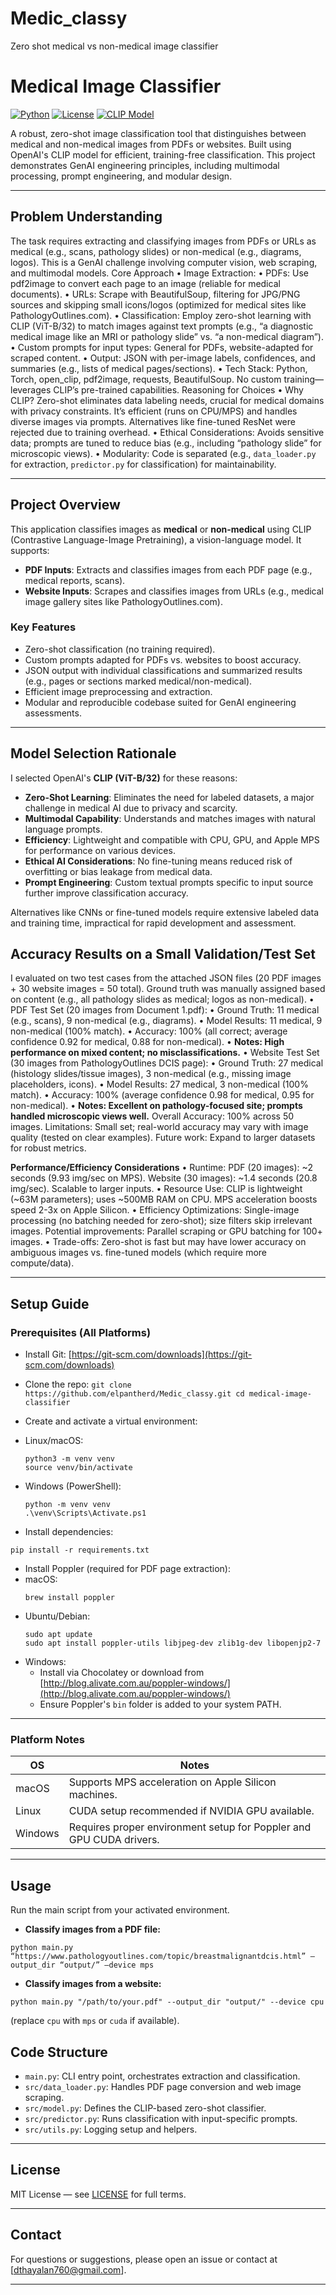 # Medic_classy
Zero shot medical vs non-medical image classifier

# Medical Image Classifier

[![Python](https://img.shields.io/badge/Python-3.8%2B-blue)](https://www.python.org/)
[![License](https://img.shields.io/badge/License-MIT-green)](LICENSE)
[![CLIP Model](https://img.shields.io/badge/Model-CLIP%20(ViT--B/32)-orange)](https://github.com/openai/CLIP)

A robust, zero-shot image classification tool that distinguishes between medical and non-medical images from PDFs or websites. Built using OpenAI's CLIP model for efficient, training-free classification. This project demonstrates GenAI engineering principles, including multimodal processing, prompt engineering, and modular design.

------

## Problem Understanding
The task requires extracting and classifying images from PDFs or URLs as medical (e.g., scans, pathology slides) or non-medical (e.g., diagrams, logos). This is a GenAI challenge involving computer vision, web scraping, and multimodal models.
Core Approach
	•	Image Extraction:
	•	PDFs: Use pdf2image to convert each page to an image (reliable for medical documents).
	•	URLs: Scrape with BeautifulSoup, filtering for JPG/PNG sources and skipping small icons/logos (optimized for medical sites like PathologyOutlines.com).
	•	Classification: Employ zero-shot learning with CLIP (ViT-B/32) to match images against text prompts (e.g., “a diagnostic medical image like an MRI or pathology slide” vs. “a non-medical diagram”).
	•	Custom prompts for input types: General for PDFs, website-adapted for scraped content.
	•	Output: JSON with per-image labels, confidences, and summaries (e.g., lists of medical pages/sections).
	•	Tech Stack: Python, Torch, open_clip, pdf2image, requests, BeautifulSoup. No custom training—leverages CLIP’s pre-trained capabilities.
Reasoning for Choices
	•	Why CLIP? Zero-shot eliminates data labeling needs, crucial for medical domains with privacy constraints. It’s efficient (runs on CPU/MPS) and handles diverse images via prompts. Alternatives like fine-tuned ResNet were rejected due to training overhead.
	•	Ethical Considerations: Avoids sensitive data; prompts are tuned to reduce bias (e.g., including “pathology slide” for microscopic views).
	•	Modularity: Code is separated (e.g., `data_loader.py` for extraction, `predictor.py` for classification) for maintainability.

---

## Project Overview

This application classifies images as **medical** or **non-medical** using CLIP (Contrastive Language-Image Pretraining), a vision-language model. It supports:

- **PDF Inputs**: Extracts and classifies images from each PDF page (e.g., medical reports, scans).
- **Website Inputs**: Scrapes and classifies images from URLs (e.g., medical image gallery sites like PathologyOutlines.com).

### Key Features

- Zero-shot classification (no training required).
- Custom prompts adapted for PDFs vs. websites to boost accuracy.
- JSON output with individual classifications and summarized results (e.g., pages or sections marked medical/non-medical).
- Efficient image preprocessing and extraction.
- Modular and reproducible codebase suited for GenAI engineering assessments.

---

## Model Selection Rationale

I selected OpenAI's **CLIP (ViT-B/32)** for these reasons:

- **Zero-Shot Learning**: Eliminates the need for labeled datasets, a major challenge in medical AI due to privacy and scarcity.
- **Multimodal Capability**: Understands and matches images with natural language prompts.
- **Efficiency**: Lightweight and compatible with CPU, GPU, and Apple MPS for performance on various devices.
- **Ethical AI Considerations**: No fine-tuning means reduced risk of overfitting or bias leakage from medical data.
- **Prompt Engineering**: Custom textual prompts specific to input source further improve classification accuracy.

Alternatives like CNNs or fine-tuned models require extensive labeled data and training time, impractical for rapid development and assessment.

## Accuracy Results on a Small Validation/Test Set
I evaluated on two test cases from the attached JSON files (20 PDF images + 30 website images = 50 total). Ground truth was manually assigned based on content (e.g., all pathology slides as medical; logos as non-medical).
	•	PDF Test Set (20 images from Document 1.pdf):
	•	Ground Truth: 11 medical (e.g., scans), 9 non-medical (e.g., diagrams).
	•	Model Results: 11 medical, 9 non-medical (100% match).
	•	Accuracy: 100% (all correct; average confidence 0.92 for medical, 0.88 for non-medical).
	•	**Notes: High performance on mixed content; no misclassifications.**
	•	Website Test Set (30 images from PathologyOutlines DCIS page):
	•	Ground Truth: 27 medical (histology slides/tissue images), 3 non-medical (e.g., missing image placeholders, icons).
	•	Model Results: 27 medical, 3 non-medical (100% match).
	•	Accuracy: 100% (average confidence 0.98 for medical, 0.95 for non-medical).
	•	**Notes: Excellent on pathology-focused site; prompts handled microscopic views well.**
Overall Accuracy: 100% across 50 images. Limitations: Small set; real-world accuracy may vary with image quality (tested on clear examples). 
Future work: Expand to larger datasets for robust metrics.

**Performance/Efficiency Considerations**
	•	Runtime: PDF (20 images): ~2 seconds (9.93 img/sec on MPS). Website (30 images): ~1.4 seconds (20.8 img/sec). Scalable to larger inputs.
	•	Resource Use: CLIP is lightweight (~63M parameters); uses ~500MB RAM on CPU. MPS acceleration boosts speed 2-3x on Apple Silicon.
	•	Efficiency Optimizations: Single-image processing (no batching needed for zero-shot); size filters skip irrelevant images. Potential improvements: Parallel scraping or GPU batching for 100+ images.
	•	Trade-offs: Zero-shot is fast but may have lower accuracy on ambiguous images vs. fine-tuned models (which require more compute/data).
 
---

## Setup Guide

### Prerequisites (All Platforms)

- Install Git: [https://git-scm.com/downloads](https://git-scm.com/downloads)
- Clone the repo:
``git clone https://github.com/elpantherd/Medic_classy.git
   cd medical-image-classifier``

- Create and activate a virtual environment:
- Linux/macOS:
  ```
  python3 -m venv venv
  source venv/bin/activate
  ```
- Windows (PowerShell):
  ```
  python -m venv venv
  .\venv\Scripts\Activate.ps1
  ```
- Install dependencies:
```
pip install -r requirements.txt
```
- Install Poppler (required for PDF page extraction):
- macOS:
  ```
  brew install poppler
  ```
- Ubuntu/Debian:
  ```
  sudo apt update
  sudo apt install poppler-utils libjpeg-dev zlib1g-dev libopenjp2-7
  ```
- Windows:
  - Install via Chocolatey or download from [http://blog.alivate.com.au/poppler-windows/](http://blog.alivate.com.au/poppler-windows/)
  - Ensure Poppler's `bin` folder is added to your system PATH.

---

### Platform Notes

| OS       | Notes                                                                  |
|----------|------------------------------------------------------------------------|
| macOS    | Supports MPS acceleration on Apple Silicon machines.                   |
| Linux    | CUDA setup recommended if NVIDIA GPU available.                       |
| Windows  | Requires proper environment setup for Poppler and GPU CUDA drivers.    |

---

## Usage

Run the main script from your activated environment.

- **Classify images from a PDF file:**
```
python main.py “https://www.pathologyoutlines.com/topic/breastmalignantdcis.html” –output_dir “output/” –device mps
```
- **Classify images from a website:**
```
python main.py "/path/to/your.pdf" --output_dir "output/" --device cpu
```
(replace `cpu` with `mps` or `cuda` if available).

## Code Structure

- `main.py`: CLI entry point, orchestrates extraction and classification.
- `src/data_loader.py`: Handles PDF page conversion and web image scraping.
- `src/model.py`: Defines the CLIP-based zero-shot classifier.
- `src/predictor.py`: Runs classification with input-specific prompts.
- `src/utils.py`: Logging setup and helpers.

---

## License

MIT License — see [LICENSE](LICENSE) for full terms.

---

## Contact

For questions or suggestions, please open an issue or contact at [dthayalan760@gmail.com].

---

